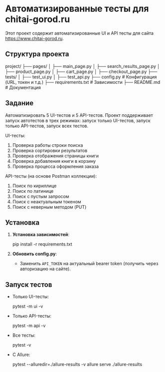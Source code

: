 # Автоматизированные тесты для chitai-gorod.ru

Этот проект содержит автоматизированные UI и API тесты для сайта https://www.chitai-gorod.ru.

## Структура проекта

project/
├── pages/
│   ├── main_page.py
│   ├── search_results_page.py
│   ├── product_page.py
│   ├── cart_page.py
│   ├── checkout_page.py
├── tests/
│   ├── test_ui.py
│   ├── test_api.py
├── config.py               # Конфигурация (URL, токен и т.д.)
├── requirements.txt        # Зависимости
├── README.md               # Документация

## Задание

Автоматизировать 5 UI-тестов и 5 API-тестов. 
Проект поддерживает запуск автотестов в трех режимах:
запуск только UI-тестов,
запуск только API-тестов,
запуск всех тестов.

UI-тесты:
1. Проверка работы строки поиска
2. Проверка сортировки результатов
3. Проверка отображения страницы книги
4. Проверка добавления книги в корзину
5. Проверка процесса оформления заказа

API-тесты (на основе Postman коллекции):
1. Поиск по кириллице
2. Поиск по латинице
3. Поиск с пустым запросом
4. Поиск с неактуальным токеном
5. Поиск с неверным методом (PUT)

## Установка

1. **Установка зависимостей**:
   
   pip install -r requirements.txt
   

2. **Обновить config.py**:
   - Заменить `API_TOKEN` на актуальный bearer token (получить через авторизацию на сайте).

## Запуск тестов

- Только UI-тесты:
  
  pytest -m ui -v
  

- Только API-тесты:
  
  pytest -m api -v
  

- Все тесты:
 
  pytest -v
 

- С Allure:

  pytest --alluredir=./allure-results -v
  allure serve ./allure-results
